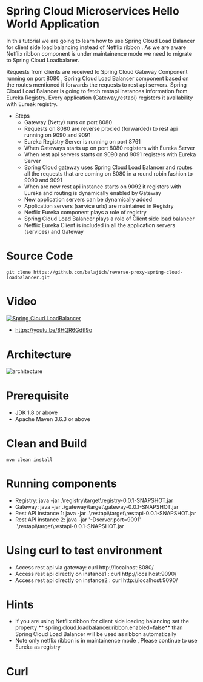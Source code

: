 # Spring Cloud Microservices Hello World Application
In this tutorial we are going to learn how to use Spring Cloud Load Balancer for client side load balancing instead of Netflix ribbon . 
As we are aware Netflix ribbon component is under maintainence mode we need to migrate to Spring Cloud Loadbalaner.

Requests from clients are received to Spring Cloud Gateway Component running on port 8080 , Spring Cloud Load Balancer component based on the routes 
mentioned it forwards the requests to rest api servers. Spring Cloud Load Balancer is going to fetch restapi instances information from Eureka Registry.
Every application (Gateway,restapi) registers it availability with Eureak registry.

- Steps
    - Gateway (Netty) runs on port 8080
    - Requests on 8080 are reverse proxied (forwarded) to  rest api running on 9090 and 9091
    - Eureka Registry Server is running on port 8761
    - When Gateways starts up on port 8080 registers with Eureka Server
    - When rest api servers starts on 9090 and 9091 registers with Eureka Server
    - Spring Cloud gateway uses Spring Cloud Load Balancer and routes all the requests that are coming on 8080 in a round robin fashion to 9090 and 9091
    - When are new rest api instance starts on 9092 it registers with Eureka and routing is dynamically enabled by Gateway 
    - New application servers can be dynamically added
    - Application servers (service urls) are maintained in Registry
    - Netflix Eureka component plays a role of registry
    - Spring Cloud Load Balancer plays a role of Client side load balancer
    - Netflix Eureka Client is included in all the application servers (services)  and Gateway
# Source Code 
    git clone https://github.com/balajich/reverse-proxy-spring-cloud-loadbalancer.git
# Video
[![Spring Cloud LoadBalancer](https://img.youtube.com/vi/8HQR6GdtI9o/0.jpg)](https://www.youtube.com/watch?v=8HQR6GdtI9o)
- https://youtu.be/8HQR6GdtI9o
# Architecture
![architecture](architecture.png "architecture")
# Prerequisite
- JDK 1.8 or above
- Apache Maven 3.6.3 or above
# Clean and Build
    mvn clean install
# Running components
- Registry: java -jar .\registry\target\registry-0.0.1-SNAPSHOT.jar
- Gateway:  java -jar .\gateway\target\gateway-0.0.1-SNAPSHOT.jar
- Rest API instance 1: java -jar .\restapi\target\restapi-0.0.1-SNAPSHOT.jar
- Rest API instance 2:  java -jar '-Dserver.port=9091' .\restapi\target\restapi-0.0.1-SNAPSHOT.jar
# Using curl to test environment
- Access rest api via gateway:  curl http://localhost:8080/
- Access rest api directly on instance1 : curl http://localhost:9090/
- Access rest api directly on instance2 : curl http://localhost:9090/
# Hints
-  If you are using Netflix ribbon for client side loading balancing set the property ** spring.cloud.loadbalancer.ribbon.enabled=false** than Spring Cloud Load Balancer will be used as ribbon automatically
- Note only netflix ribbon is in maintainence mode , Please continue to use Eureka as registry

# Curl
